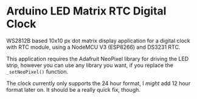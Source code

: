 # Arduino LED Matrix RTC Digital Clock

WS2812B based 10x10 px dot matrix display application for a digital clock with RTC module, using a NodeMCU V3 (ESP8266) and DS3231 RTC.

This application requires the Adafruit NeoPixel library for driving the LED strip, however you can use any library you want, if you replace the ```_setNeoPixel()``` function.

The clock currently only supports the 24 hour format, I *might* add 12 hour format later on. It should be a really quick fix, though.

